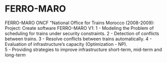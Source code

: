 # FERRO-MARO
FERRO-MARO
ONCF  "National Office for Trains Morocco (2008-2009): 
  Project: Create software FERRO-MARO V1: 
 	1 - Modeling the Problem of scheduling for trains under security constraints.
 	2 - Detection of conflicts between trains.
 	3 - Resolve conflicts between trains automatically.
 	4 - Evaluation of infrastructure’s capacity (Optimization - NP).   
 	5 - Providing strategies to improve infrastructure short-term, mid-term and long-term
